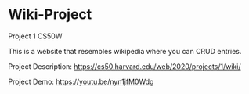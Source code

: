 # Wiki-Project
Project 1 CS50W

This is a website that resembles wikipedia where you can CRUD entries.

Project Description: https://cs50.harvard.edu/web/2020/projects/1/wiki/

Project Demo: https://youtu.be/nyn1jfM0Wdg
